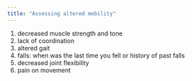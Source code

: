 ```yaml
---
title: "Assessing altered mobility"
---
```

1) decreased muscle strength and tone 
2) lack of coordination 
3) altered gait 
4) falls: when was the last time you fell or history of past falls
5) decreased joint flexibility
6) pain on movement

